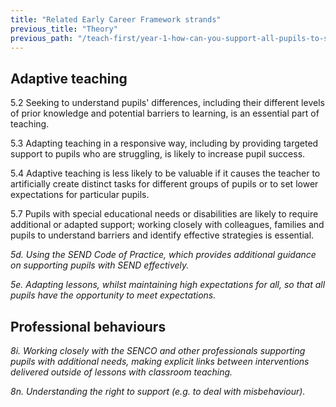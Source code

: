```yaml
---
title: "Related Early Career Framework strands"
previous_title: "Theory"
previous_path: "/teach-first/year-1-how-can-you-support-all-pupils-to-succeed/summer-week-5-ect-theory"
---
```


## Adaptive teaching

5.2 Seeking to understand pupils' differences, including their different levels of prior knowledge and potential barriers to learning, is an essential part of teaching.

5.3 Adapting teaching in a responsive way, including by providing targeted support to pupils who are struggling, is likely to increase pupil success.

5.4 Adaptive teaching is less likely to be valuable if it causes the teacher to artificially create distinct tasks for different groups of pupils or to set lower expectations for particular pupils.

5.7 Pupils with special educational needs or disabilities are likely to require additional or adapted support; working closely with colleagues, families and pupils to understand barriers and identify effective strategies is essential.

_5d. Using the SEND Code of Practice, which provides additional guidance on supporting pupils with SEND effectively._

_5e. Adapting lessons, whilst maintaining high expectations for all, so that all pupils have the opportunity to meet expectations._

## Professional behaviours

_8i. Working closely with the SENCO and other professionals supporting pupils with additional needs, making explicit links between interventions delivered outside of lessons with classroom teaching._

_8n. Understanding the right to support (e.g. to deal with misbehaviour)._
